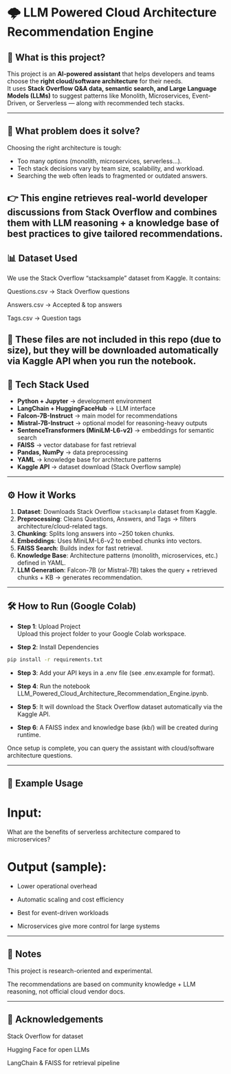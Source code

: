 # 🌩️ LLM Powered Cloud Architecture Recommendation Engine

## 📖 What is this project?
This project is an **AI-powered assistant** that helps developers and teams choose the **right cloud/software architecture** for their needs.  
It uses **Stack Overflow Q&A data, semantic search, and Large Language Models (LLMs)** to suggest patterns like Monolith, Microservices, Event-Driven, or Serverless — along with recommended tech stacks.

---

## 🚀 What problem does it solve?
Choosing the right architecture is tough:
- Too many options (monolith, microservices, serverless…).
- Tech stack decisions vary by team size, scalability, and workload.
- Searching the web often leads to fragmented or outdated answers.

👉 This engine **retrieves real-world developer discussions** from Stack Overflow and combines them with **LLM reasoning** + a **knowledge base of best practices** to give **tailored recommendations**.
---

## 📊 Dataset Used

We use the Stack Overflow “stacksample” dataset from Kaggle.
It contains:

Questions.csv → Stack Overflow questions

Answers.csv → Accepted & top answers

Tags.csv → Question tags

📌 These files are not included in this repo (due to size), but they will be downloaded automatically via Kaggle API when you run the notebook.
---

## 🔧 Tech Stack Used
- **Python + Jupyter** → development environment
- **LangChain + HuggingFaceHub** → LLM interface
- **Falcon-7B-Instruct** → main model for recommendations
- **Mistral-7B-Instruct** → optional model for reasoning-heavy outputs
- **SentenceTransformers (MiniLM-L6-v2)** → embeddings for semantic search
- **FAISS** → vector database for fast retrieval
- **Pandas, NumPy** → data preprocessing
- **YAML** → knowledge base for architecture patterns
- **Kaggle API** → dataset download (Stack Overflow sample)

---

## ⚙️ How it Works
1. **Dataset**: Downloads Stack Overflow `stacksample` dataset from Kaggle.  
2. **Preprocessing**: Cleans Questions, Answers, and Tags → filters architecture/cloud-related tags.  
3. **Chunking**: Splits long answers into ~250 token chunks.  
4. **Embeddings**: Uses MiniLM-L6-v2 to embed chunks into vectors.  
5. **FAISS Search**: Builds index for fast retrieval.  
6. **Knowledge Base**: Architecture patterns (monolith, microservices, etc.) defined in YAML.  
7. **LLM Generation**: Falcon-7B (or Mistral-7B) takes the query + retrieved chunks + KB → generates recommendation.  

---

## 🛠️ How to Run (Google Colab)

- **Step 1**: Upload Project  
Upload this project folder to your Google Colab workspace.  

- **Step 2**: Install Dependencies  
```bash
pip install -r requirements.txt
```
- **Step 3**: Add your API keys in a .env file (see .env.example for format).

- **Step 4**: Run the notebook LLM_Powered_Cloud_Architecture_Recommendation_Engine.ipynb.

- **Step 5**: It will download the Stack Overflow dataset automatically via the Kaggle API.

- **Step 6**: A FAISS index and knowledge base (kb/) will be created during runtime.

Once setup is complete, you can query the assistant with cloud/software architecture questions.

---

## 🚀 Example Usage

# **Input:**

What are the benefits of serverless architecture compared to microservices?


# **Output (sample)**:

- Lower operational overhead

- Automatic scaling and cost efficiency

- Best for event-driven workloads

- Microservices give more control for large systems

---

## 📌 Notes

This project is research-oriented and experimental.

The recommendations are based on community knowledge + LLM reasoning, not official cloud vendor docs.

---

## 🙌 Acknowledgements

Stack Overflow for dataset

Hugging Face for open LLMs

LangChain & FAISS for retrieval pipeline

